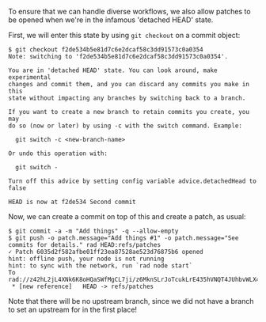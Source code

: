 To ensure that we can handle diverse workflows, we also allow patches to be
opened when we're in the infamous 'detached HEAD' state.

First, we will enter this state by using `git checkout` on a commit object:

``` (stderr) RAD_HINT=1
$ git checkout f2de534b5e81d7c6e2dcaf58c3dd91573c0a0354
Note: switching to 'f2de534b5e81d7c6e2dcaf58c3dd91573c0a0354'.

You are in 'detached HEAD' state. You can look around, make experimental
changes and commit them, and you can discard any commits you make in this
state without impacting any branches by switching back to a branch.

If you want to create a new branch to retain commits you create, you may
do so (now or later) by using -c with the switch command. Example:

  git switch -c <new-branch-name>

Or undo this operation with:

  git switch -

Turn off this advice by setting config variable advice.detachedHead to false

HEAD is now at f2de534 Second commit
```

Now, we can create a commit on top of this and create a patch, as usual:

``` (stderr) RAD_HINT=1
$ git commit -a -m "Add things" -q --allow-empty
$ git push -o patch.message="Add things #1" -o patch.message="See commits for details." rad HEAD:refs/patches
✓ Patch 6035d2f582afbe01ff23ea87528ae523d76875b6 opened
hint: offline push, your node is not running
hint: to sync with the network, run `rad node start`
To rad://z42hL2jL4XNk6K8oHQaSWfMgCL7ji/z6MknSLrJoTcukLrE435hVNQT4JUhbvWLX4kUzqkEStBU8Vi
 * [new reference]   HEAD -> refs/patches
```

Note that there will be no upstream branch, since we did not have a branch to
set an upstream for in the first place!
